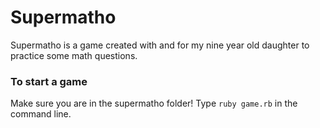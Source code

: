 # Supermatho

Supermatho is a game created with and for my nine year old daughter to practice some math questions.

### To start a game

Make sure you are in the supermatho folder!
Type `ruby game.rb` in the command line.